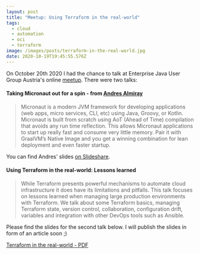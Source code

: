 ```yaml
---
layout: post
title: "Meetup: Using Terraform in the real-world"
tags:
  - cloud
  - automation
  - oci
  - terraform
image: /images/posts/terraform-in-the-real-world.jpg
date: 2020-10-19T19:45:55.576Z
---
```

On October 20th 2020 I had the chance to talk at Enterprise Java User Group Austria's online [meetup](https://www.meetup.com/Enterprise-Java-User-Group-Austria/events/273258102/). There were two talks:

#### Taking Micronaut out for a spin - from [Andres Almiray](http://andresalmiray.com/)

  > Micronaut is a modern JVM framework for developing applications (web apps, micro services, CLI, etc) using Java, Groovy, or Kotlin. Micronaut is built from scratch using AoT (Ahead of Time) compilation that avoids any run time reflection. This allows Micronaut applications to start up really fast and consume very little memory. Pair it with GraalVM’s Native Image and you get a winning combination for lean deployment and even faster startup. 

You can find Andres' slides [on Slideshare](https://www.slideshare.net/aalmiray/taking-micronaut-out-for-a-spin).

#### Using Terraform in the real-world: Lessons learned

  > While Terraform presents powerful mechanisms to automate cloud infrastructure it does have its limitations and pitfalls. This talk focuses on lessons learned when managing large production environments with Terraform. We talk about some Terraform basics, managing Terraform state, version control, collaboration, configuration drift, variables and integration with other DevOps tools such as Ansible.

 Please find the slides for the second talk below. I will publish the slides in form of an article soon ;)

[Terraform in the real-world - PDF](https://objectstorage.eu-frankfurt-1.oraclecloud.com/p/CHBt9pzMxO5TSg46MacVI-jBZqwv8w8WMHSwC57UZrjoCzli1xhFlBnWIMYDbUqL/n/franqguxqsfs/b/public-resources/o/using-terraform-in-the-real-world.pdf)